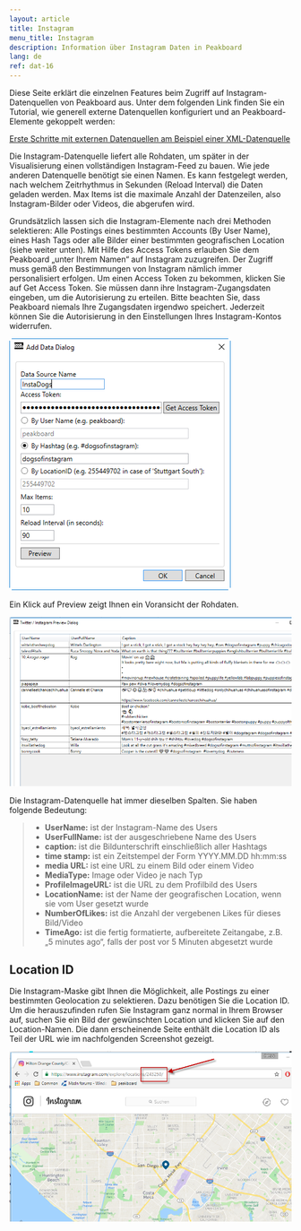 ```yaml
---
layout: article
title: Instagram
menu_title: Instagram
description: Information über Instagram Daten in Peakboard
lang: de
ref: dat-16
---
```

Diese Seite erklärt die einzelnen Features beim Zugriff auf Instagram-Datenquellen von Peakboard aus. Unter dem folgenden Link finden Sie ein Tutorial, wie generell externe Datenquellen konfiguriert und an Peakboard-Elemente gekoppelt werden:

[Erste Schritte mit externen Datenquellen am Beispiel einer XML-Datenquelle]()

Die Instagram-Datenquelle liefert alle Rohdaten, um später in der Visualisierung einen vollständigen Instagram-Feed zu bauen. Wie jede anderen Datenquelle benötigt sie einen Namen. Es kann festgelegt werden, nach welchem Zeitrhythmus in Sekunden (Reload Interval) die Daten geladen werden. Max Items ist die maximale Anzahl der Datenzeilen, also Instagram-Bilder oder Videos, die abgerufen wird.

Grundsätzlich lassen sich die Instagram-Elemente nach drei Methoden selektieren: Alle Postings eines bestimmten Accounts (By User Name), eines Hash Tags oder alle Bilder einer bestimmten geografischen Location (siehe weiter unten). Mit Hilfe des Access Tokens erlauben Sie dem Peakboard „unter Ihrem Namen“ auf Instagram zuzugreifen. Der Zugriff muss gemäß den Bestimmungen von Instagram nämlich immer personalisiert erfolgen. Um einen Access Token zu bekommen, klicken Sie auf Get Access Token. Sie müssen dann ihre Instagram-Zugangsdaten eingeben, um die Autorisierung zu erteilen. Bitte beachten Sie, dass Peakboard niemals Ihre Zugangsdaten irgendwo speichert. Jederzeit können Sie die Autorisierung in den Einstellungen Ihres Instagram-Kontos widerrufen.

![image_1](/assets/images/Data_Sources/Instagram/datenquelleninstagram01.png)

Ein Klick auf Preview zeigt Ihnen ein Voransicht der Rohdaten.

![image_1](/assets/images/Data_Sources/Instagram/datenquelleninstagram02.png)

Die Instagram-Datenquelle hat immer dieselben Spalten. Sie haben folgende Bedeutung:

> *	**UserName:** ist der Instagram-Name des Users
> *	**UserFullName:** ist der ausgeschriebene Name des Users
> *	**caption:** ist die Bildunterschrift einschließlich aller Hashtags
> *	**time stamp:** ist ein Zeitstempel der Form YYYY.MM.DD hh:mm:ss
> *	**media URL:** ist eine URL zu einem Bild oder einem Video
> *	**MediaType:** Image oder Video je nach Typ
> *	**ProfileImageURL:** ist die URL zu dem Profilbild des Users
> *	**LocationName:** ist der Name der geografischen Location, wenn sie vom User gesetzt wurde
> *	**NumberOfLikes:** ist die Anzahl der vergebenen Likes für dieses Bild/Video
> *	**TimeAgo:** ist die fertig formatierte, aufbereitete Zeitangabe, z.B. „5 minutes ago“, falls der post vor 5 Minuten abgesetzt wurde

## Location ID

Die Instagram-Maske gibt Ihnen die Möglichkeit, alle Postings zu einer bestimmten Geolocation zu selektieren. Dazu benötigen Sie die Location ID. Um die herauszufinden rufen Sie Instagram ganz normal in Ihrem Browser auf, suchen Sie ein Bild der gewünschten Location und klicken Sie auf den Location-Namen. Die dann erscheinende Seite enthält die Location ID als Teil der URL wie im nachfolgenden Screenshot gezeigt.


![image_1](/assets/images/Data_Sources/Instagram/datenquelleninstagram03.png)
